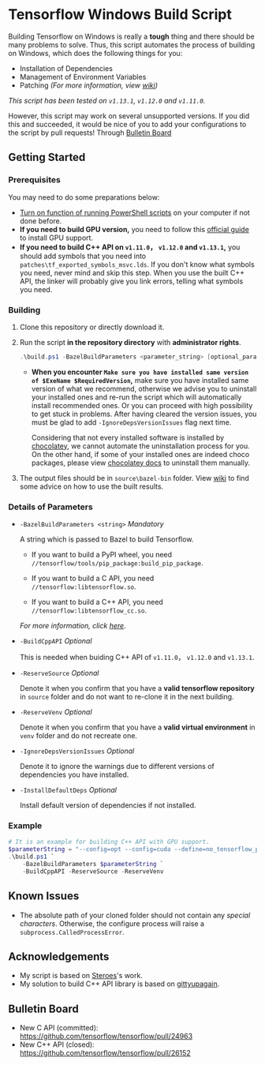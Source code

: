 # Tensorflow Windows Build Script

Building Tensorflow on Windows is really a **tough** thing and there should be many problems to solve. Thus, this script automates the process of building on Windows, which does the following things for you:

* Installation of Dependencies
* Management of Environment Variables
* Patching *(For more information, view [wiki](https://github.com/guikarist/tensorflow-windows-build-script/wiki/patches))*

*This script has been tested on `v1.13.1`, `v1.12.0` and `v1.11.0`.*

However, this script may work on several unsupported versions. If you did this and succeeded, it would be nice of you to add your configurations to the script by pull requests! Through [Bulletin Board](#bulletin-board)

## Getting Started

### Prerequisites

You may need to do some preparations below:
* [Turn on function of running PowerShell scripts](https://go.microsoft.com/fwlink/?LinkID=135170) on your computer if not done before.
* **If you need to build GPU version,** you need to follow this [official guide](https://www.tensorflow.org/install/gpu) to install GPU support.
* **If you need to build C++ API on `v1.11.0`， `v1.12.0` and `v1.13.1`,** you should add symbols that you need into `patches\tf_exported_symbols_msvc.lds`. If you don't know what symbols you need, never mind and skip this step. When you use the built C++ API, the linker will probably give you link errors, telling what symbols you need.

### Building

1. Clone this repository or directly download it.
1. Run the script **in the repository directory** with **administrator rights**.

    ```powershell
    .\build.ps1 -BazelBuildParameters <parameter_string> [optional_parameters]
    ```

    * **When you encounter `Make sure you have installed same version of $ExeName $RequiredVersion`,** make sure you have installed same version of what we recommend, otherwise we advise you to uninstall your installed ones and re-run the script which will automatically install recommended ones. Or you can proceed with high possibility to get stuck in problems. After having cleared the version issues, you must be glad to add `-IgnoreDepsVersionIssues` flag next time.

      Considering that not every installed software is installed by [chocolatey](https://chocolatey.org/), we cannot automate the uninstallation process for you. On the other hand, if some of your installed ones are indeed choco packages, please view [chocolatey docs](https://chocolatey.org/docs/commands-uninstall) to uninstall them manually.
1. The output files should be in `source\bazel-bin` folder. View [wiki](https://github.com/guikarist/tensorflow-windows-build-script/wiki/Using-the-built-results#building-c-library) to find some advice on how to use the built results.

### Details of Parameters

* `-BazelBuildParameters <string>` *Mandatory*

  A string which is passed to Bazel to build Tensorflow.

  * If you want to build a PyPI wheel, you need `//tensorflow/tools/pip_package:build_pip_package`.

  * If you want to build a C API, you need `//tensorflow:libtensorflow.so`.

  * If you want to build a C++ API, you need `//tensorflow:libtensorflow_cc.so`.

  *For more information, click [here](https://www.tensorflow.org/install/source_windows#build_the_pip_package)*.

* `-BuildCppAPI` *Optional*

    This is needed when buiding C++ API of `v1.11.0`， `v1.12.0` and `v1.13.1`.

* `-ReserveSource` *Optional*

    Denote it when you confirm that you have a **valid tensorflow repository** in `source` folder and do not want to re-clone it in the next building.

* `-ReserveVenv` *Optional*

    Denote it when you confirm that you have a **valid virtual environment** in `venv` folder and do not recreate one.

* `-IgnoreDepsVersionIssues` *Optional*

    Denote it to ignore the warnings due to different versions of dependencies you have installed.

* `-InstallDefaultDeps` *Optional*

    Install default version of dependencies if not installed.

### Example

```powershell
# It is an example for building C++ API with GPU support.
$parameterString = "--config=opt --config=cuda --define=no_tensorflow_py_deps=true --copt=-nvcc_options=disable-warnings //tensorflow:libtensorflow_cc.so --verbose_failures"
.\build.ps1 `
    -BazelBuildParameters $parameterString `
    -BuildCppAPI -ReserveSource -ReserveVenv
```

## Known Issues

* The absolute path of your cloned folder should not contain any *special characters*. Otherwise, the configure process will raise a `subprocess.CalledProcessError`.

## Acknowledgements

* My script is based on [Steroes](https://github.com/Steroes)'s work.
* My solution to build C++ API library is based on [gittyupagain](https://github.com/gittyupagain).

## Bulletin Board

* New C API (committed): <https://github.com/tensorflow/tensorflow/pull/24963>
* New C++ API (closed): <https://github.com/tensorflow/tensorflow/pull/26152>
